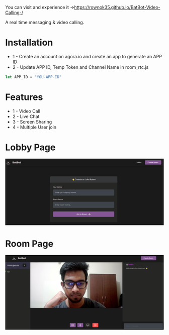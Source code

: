 
You can visit and experience it ->https://rownok35.github.io/BatBot-Video-Calling-/

A real time messaging & video calling. 


# Installation
* 1 - Create an account on agora.io and create an app to generate an APP ID
* 2 - Update APP ID, Temp Token and Channel Name in room_rtc.js
```javascript
let APP_ID = "YOU-APP-ID"
```

# Features
* 1 - Video Call
* 2 - Live Chat
* 3 - Screen Sharing 
* 4 - Multiple User join


# Lobby Page 
<img src="1.png"> 

# Room Page 
<img src="2.png"> 
 